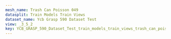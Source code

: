 ```yaml
---
mesh_name: Trash Can Poisson 049
datasplit: Train Models Train Views
dataset_name: Ycb Grasp 590 Dataset Test
view: _3_5_2
key: YCB_GRASP_590_Dataset_Test_train_models_train_views_trash_can_poisson_049__3_5_2
---
```

